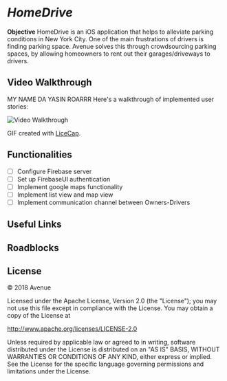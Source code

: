 # *HomeDrive*

**Objective** HomeDrive is an iOS application that helps to alleviate parking conditions in New York City. One of the main frustrations of drivers is finding parking space. Avenue solves this through crowdsourcing parking spaces, by allowing homeowners to rent out their garages/driveways to drivers.

## Video Walkthrough
MY NAME DA YASIN ROARRR
Here's a walkthrough of implemented user stories:

<img src='https://i.imgur.com/cvZdBqp.gif' title='Video Walkthrough' width='' alt='Video Walkthrough' />

GIF created with [LiceCap](http://www.cockos.com/licecap/).

## Functionalities
- [ ] Configure Firebase server
- [ ] Set up FirebaseUI authentication
- [ ] Implement google maps functionality
- [ ] Implement list view and map view
- [ ] Implement communication channel between Owners-Drivers

## Useful Links


## Roadblocks


## License
© 2018 Avenue

Licensed under the Apache License, Version 2.0 (the "License"); you may not use this file except in compliance with the License. You may obtain a copy of the License at

http://www.apache.org/licenses/LICENSE-2.0

Unless required by applicable law or agreed to in writing, software distributed under the License is distributed on an "AS IS" BASIS, WITHOUT WARRANTIES OR CONDITIONS OF ANY KIND, either express or implied. See the License for the specific language governing permissions and limitations under the License.
